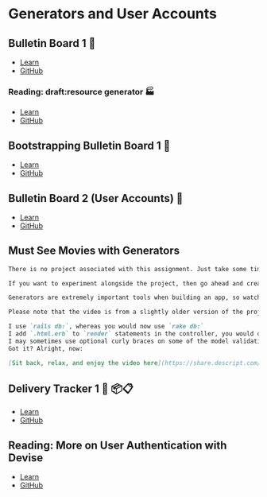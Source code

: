 # Generators and User Accounts

## Bulletin Board 1 📌
- [Learn](https://learn.firstdraft.com/lessons/136)
- [GitHub](https://github.com/appdev-lessons/bulletin-board-1)

### Reading: draft:resource generator 🏭
- [Learn](https://learn.firstdraft.com/lessons/133)
- [GitHub](https://github.com/appdev-lessons/draft-resource-generator)

## Bootstrapping Bulletin Board 1 📌
- [Learn](https://learn.firstdraft.com/lessons/138-bootstrap-bulletin-board-1)
- [GitHub](https://github.com/appdev-lessons/bootstrap-bulletin-board-1)

## Bulletin Board 2 (User Accounts) 👥
- [Learn](https://learn.firstdraft.com/lessons/137)
- [GitHub](https://github.com/appdev-lessons/bulletin-board-2)

## Must See Movies with Generators
```md
There is no project associated with this assignment. Just take some time and watch this video, in which I build a Must See Movies application from scratch using generators.

If you want to experiment alongside the project, then go ahead and create new, blank repository [from our Rails 7 template here (give it whatever name you would like!)](https://github.com/new?template_name=rails-7-template&template_owner=appdev-projects).

Generators are extremely important tools when building an app, so watch carefully and write down any questions you have for discussion. The video brings together a lot of what you've learned up to this point!

Please note that the video is from a slightly older version of the project using Ruby version 2.7 and Rails version 6, so there will be some differences to how we've done things so far:

I use `rails db:`, whereas you would now use `rake db:`
I add `.html.erb` to `render` statements in the controller, you would drop these
I may sometimes use optional curly braces on some of the model validation and association accessors, you would drop these
Got it? Alright, now:

[Sit back, relax, and enjoy the video here](https://share.descript.com/view/vOLIJdopRSz).
```

## Delivery Tracker 1 🚚 📦📋
- [Learn](https://learn.firstdraft.com/lessons/205-delivery-tracker-1)
- [GitHub](https://github.com/appdev-lessons/delivery-tracker-1)

## Reading: More on User Authentication with Devise
- [Learn](https://learn.firstdraft.com/lessons/195-authentication-with-devise)
- [GitHub](https://github.com/appdev-lessons/authentication-with-devise)

